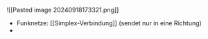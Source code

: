 ![[Pasted image 20240918173321.png]]



- Funknetze: [[Simplex-Verbindung]] (sendet nur in eine Richtung)
- 